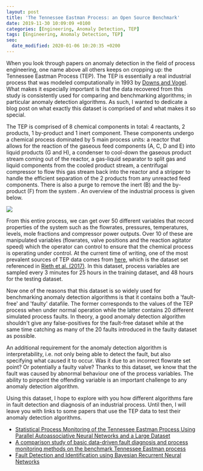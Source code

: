 ```yaml
---
layout: post
title: 'The Tennessee Eastman Process: an Open Source Benchmark'
date: 2019-11-30 10:09:09 +0100
categories: [Engineering, Anomaly Detection, TEP]
tags: [Engineering, Anomaly Detection, TEP]
seo:
  date_modified: 2020-01-06 10:20:35 +0200
---
```


When you look through papers on anomaly detection in the field of process engineering, one name above all others keeps on cropping up: the Tennessee Eastman Process (TEP). The TEP is essentially a real industrial process that was modeled computationally in 1993 by [Downs and Vogel](https://www.sciencedirect.com/science/article/pii/009813549380018I). What makes it especially important is that the data recovered from this study is consistently used for comparing and benchmarking algorithms; in  particular anomaly detection algorithms. As such, I wanted to dedicate a blog post on what exactly this dataset is comprised of and what makes it so special.

The TEP is comprised of 8 chemical components in total: 4 reactants, 2 products, 1 by-product and 1 inert component. These components undergo a chemical process dominated by 5 main process units: a reactor that allows for the reaction of the gaseous feed components (A, C, D and E) into liquid products (G and H), a condenser to cool-down the gaseous product stream coming out of the reactor, a gas-liquid separator to split gas and liquid components from the cooled product stream, a centrifugal compressor to flow this gas stream back into the reactor and a stripper to handle the efficient separation of the 2 products from any unreacted feed components. There is also a purge to remove the inert (B) and the by-product (F) from the system . An overview of the industrial process is given below. 

![](https://www.ieee-dataport.org/sites/default/files/TE_flow.jpg)

From this entire process, we can get over 50 different variables that record properties of the system such as the flowrates, pressures, temperatures, levels, mole fractions and compressor power outputs. Over 10 of these are manipulated variables (flowrates, valve positions and the reaction agitator speed) which the operator can control to ensure that the chemical process is operating under control. At the current time of writing, one of the most prevalent sources of TEP data comes from [here](https://dataverse.harvard.edu/dataset.xhtml?persistentId=doi:10.7910/DVN/6C3JR1), which is the dataset set referenced in [Rieth et al. (2017)](https://link.springer.com/chapter/10.1007/978-3-319-60384-1_6). In this dataset, process variables are sampled every 3 minutes for 25 hours in the training dataset, and 48 hours for the testing dataset. 

Now one of the reasons that this dataset is so widely used for benchmarking anomaly detection algorithms is that it contains both a 'fault-free' and 'faulty' datafile. The former corresponds to the values of the TEP process when under normal operation while the latter contains 20 different simulated process faults. In theory, a good anomaly detection algorithm shouldn't give any false-positives for the fault-free dataset while at the same time catching as many of the 20 faults introduced in the faulty dataset as possible. 

An additional requirement for the anomaly detection algorithm is interpretability, i.e. not only being able to detect the fault, but also specifying what caused it to occur. Was it due to an incorrect flowrate set point? Or potentially a faulty valve? Thanks to this dataset, we know that the fault was caused by abnormal behaviour one of the process variables. The ability to pinpoint the offending variable is an important challenge to any anomaly detection algorithm. 

Using this dataset, I hope to explore with you how different algorithms fare in fault detection and diagnosis of an industrial process. Until then, I will leave you with links to some papers that use the TEP data to test their anomaly detection algorithms. 

* [Statistical Process Monitoring of the Tennessee Eastman Process Using Parallel Autoassociative Neural Networks and a Large Dataset](https://www.mdpi.com/2227-9717/7/7/411/htm)
* [A comparison study of basic data-driven fault diagnosis and process monitoring methods on the benchmark Tennessee Eastman process](https://www.sciencedirect.com/science/article/pii/S0959152412001503)
* [Fault Detection and Identification using Bayesian Recurrent Neural Networks](https://arxiv.org/abs/1911.04386)

